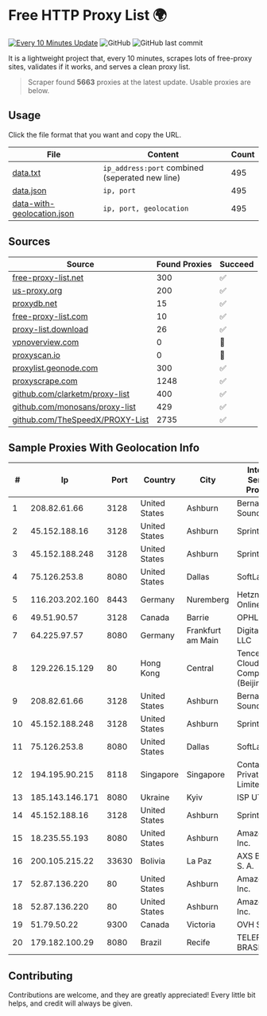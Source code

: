 
# Free HTTP Proxy List 🌍

[![Every 10 Minutes Update](https://github.com/mertguvencli/http-proxy-list/actions/workflows/main.yml/badge.svg?branch=main)](https://github.com/mertguvencli/http-proxy-list/actions/workflows/main.yml)
![GitHub](https://img.shields.io/github/license/mertguvencli/http-proxy-list)
![GitHub last commit](https://img.shields.io/github/last-commit/mertguvencli/http-proxy-list)

It is a lightweight project that, every 10 minutes, scrapes lots of free-proxy sites, validates if it works, and serves a clean proxy list.


> Scraper found **5663** proxies at the latest update. Usable proxies are below.

## Usage

Click the file format that you want and copy the URL.


|File|Content|Count|
|----|-------|-----|
|[data.txt](https://raw.githubusercontent.com/mertguvencli/http-proxy-list/main/proxy-list/data.txt)|`ip_address:port` combined (seperated new line)|495|
|[data.json](https://raw.githubusercontent.com/mertguvencli/http-proxy-list/main/proxy-list/data.json)|`ip, port`|495|
|[data-with-geolocation.json](https://raw.githubusercontent.com/mertguvencli/http-proxy-list/main/proxy-list/data-with-geolocation.json)|`ip, port, geolocation`|495|

## Sources

|Source|Found Proxies|Succeed|
|------|-------------|-------|
|[free-proxy-list.net](https://free-proxy-list.net)|300|✅|
|[us-proxy.org](https://www.us-proxy.org)|200|✅|
|[proxydb.net](http://proxydb.net)|15|✅|
|[free-proxy-list.com](https://free-proxy-list.com/?page=&port=&type%5B%5D=http&type%5B%5D=https&up_time=0&search=Search)|10|✅|
|[proxy-list.download](https://www.proxy-list.download/HTTP)|26|✅|
|[vpnoverview.com](https://vpnoverview.com/privacy/anonymous-browsing/free-proxy-servers)|0|🚫|
|[proxyscan.io](https://www.proxyscan.io)|0|🚫|
|[proxylist.geonode.com](https://proxylist.geonode.com/api/proxy-list?limit=300&page=1&sort_by=lastChecked&sort_type=desc&protocols=http,https)|300|✅|
|[proxyscrape.com](https://api.proxyscrape.com/v2/?request=displayproxies&protocol=http&timeout=10000&country=all&ssl=all&anonymity=all)|1248|✅|
|[github.com/clarketm/proxy-list](https://raw.githubusercontent.com/clarketm/proxy-list/master/proxy-list-raw.txt)|400|✅|
|[github.com/monosans/proxy-list](https://raw.githubusercontent.com/monosans/proxy-list/main/proxies/http.txt)|429|✅|
|[github.com/TheSpeedX/PROXY-List](https://raw.githubusercontent.com/TheSpeedX/PROXY-List/master/http.txt)|2735|✅|


## Sample Proxies With Geolocation Info

|#|Ip|Port|Country|City|Internet Service Provider|
|-|--|----|-------|----|-------------------------|
|1|208.82.61.66|3128|United States|Ashburn|Bernardi Sounds|
|2|45.152.188.16|3128|United States|Ashburn|Sprint|
|3|45.152.188.248|3128|United States|Ashburn|Sprint|
|4|75.126.253.8|8080|United States|Dallas|SoftLayer|
|5|116.203.202.160|8443|Germany|Nuremberg|Hetzner Online GmbH|
|6|49.51.90.57|3128|Canada|Barrie|OPHL|
|7|64.225.97.57|8080|Germany|Frankfurt am Main|DigitalOcean, LLC|
|8|129.226.15.129|80|Hong Kong|Central|Tencent Cloud Computing (Beijing) Co|
|9|208.82.61.66|3128|United States|Ashburn|Bernardi Sounds|
|10|45.152.188.248|3128|United States|Ashburn|Sprint|
|11|75.126.253.8|8080|United States|Dallas|SoftLayer|
|12|194.195.90.215|8118|Singapore|Singapore|Contabo Asia Private Limited|
|13|185.143.146.171|8080|Ukraine|Kyiv|ISP UTELS|
|14|45.152.188.16|3128|United States|Ashburn|Sprint|
|15|18.235.55.193|8080|United States|Ashburn|Amazon.com, Inc.|
|16|200.105.215.22|33630|Bolivia|La Paz|AXS Bolivia S. A.|
|17|52.87.136.220|80|United States|Ashburn|Amazon.com, Inc.|
|18|52.87.136.220|80|United States|Ashburn|Amazon.com, Inc.|
|19|51.79.50.22|9300|Canada|Victoria|OVH SAS|
|20|179.182.100.29|8080|Brazil|Recife|TELEFÔNICA BRASIL S.A|



## Contributing

Contributions are welcome, and they are greatly appreciated! Every
little bit helps, and credit will always be given.

